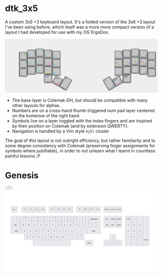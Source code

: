 # dtk_3x5
A custom 3x5 +3 keyboard layout. It's a folded version of the 3x6 +3 layout I've been using before, which itself was a more more compact version of a layout I had developed for use with my OG ErgoDox.

![A visualization of the layout](./docs/assets/img/custom-3x5-layout.png)

 - The base layer is Colemak-DH, but should be compatible with many other layouts for alphas.
 - Numbers are on a cross-hand thumb-triggered num pad layer centered on the homerow of the right hand.
 - Symbols live on a layer toggled with the index fingers and are inspired by their position on Colemak (and by extension QWERTY).
 - Navigation is handled by a Vim style `hjkl` cluster

The goal of this layout is not outright efficiency, but rather familiarity and to some degree consistency with Colemak (preserving finger assignments for symbols where justifiable), in order to not unlearn what I learnt in countless painful lessons ;P

# Genesis
<p align="center">
  <img alt="A visualisation of the transformation process" src="./docs/assets/img/dtk35_genesis_mv_individual_symbols.svg">
</p>
